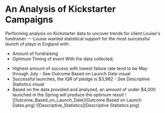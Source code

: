 # An Analysis of Kickstarter Campaigns
 Performing analysis on Kickstarter data to uncover trends for client Louise's fundraiser
---Louise wanted statistical support for the most successful launch of plays in England with:
- Amount of fundraising
- Optimum Timing of event
With the data collected;
* Highest amount of success with lowest failure rate tend to be May through July - See Outcome Based on Launch Date visual
* Successful launches, the IQR of pledge is $3,982 - See Descriptive Statistics visual
* Based on the data provided and analyzed, an amount of under $4,000 launched in the Spring will produce the optimum result
![Outcome_Based_on_Launch_Date](Outcome Based on Launch Dates.png)
![Descriptive_Statistics](Descriptive Statistics.png)
